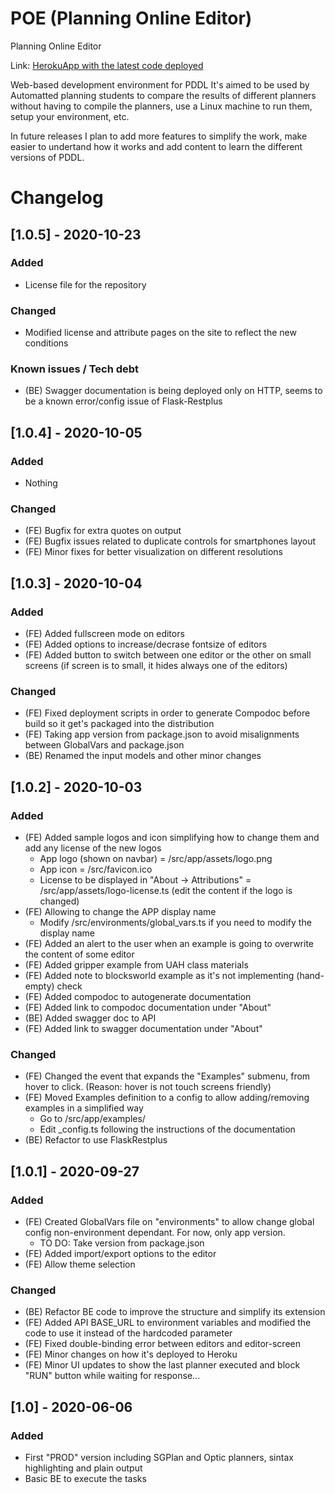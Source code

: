 # POE (Planning Online Editor)
Planning Online Editor

Link: [HerokuApp with the latest code deployed](https://poe-fe.herokuapp.com)


Web-based development environment for PDDL
It's aimed to be used by Automatted planning students to compare the results of different planners without having to compile the planners, use a Linux machine to run them, setup your environment, etc.

In future releases I plan to add more features to simplify the work, make easier to undertand how it works and add content to learn the different versions of PDDL.

# Changelog
## [1.0.5] - 2020-10-23
### Added
- License file for the repository

### Changed
- Modified license and attribute pages on the site to reflect the new conditions
  
### Known issues / Tech debt
- (BE) Swagger documentation is being deployed only on HTTP, seems to be a known error/config issue of Flask-Restplus

## [1.0.4] - 2020-10-05
### Added
- Nothing

### Changed
- (FE) Bugfix for extra quotes on output
- (FE) Bugfix issues related to duplicate controls for smartphones layout
- (FE) Minor fixes for better visualization on different resolutions

## [1.0.3] - 2020-10-04
### Added
- (FE) Added fullscreen mode on editors
- (FE) Added options to increase/decrase fontsize of editors
- (FE) Added button to switch between one editor or the other on small screens (if screen is to small, it hides always one of the editors)

### Changed
- (FE) Fixed deployment scripts in order to generate Compodoc before build so it get's packaged into the distribution
- (FE) Taking app version from package.json to avoid misalignments between GlobalVars and package.json
- (BE) Renamed the input models and other minor changes

## [1.0.2] - 2020-10-03
### Added
- (FE) Added sample logos and icon simplifying how to change them and add any license of the new logos
  - App logo (shown on navbar) = /src/app/assets/logo.png
  - App icon = /src/favicon.ico
  - License to be displayed in "About -> Attributions" = /src/app/assets/logo-license.ts (edit the content if the logo is changed)
- (FE) Allowing to change the APP display name
  - Modify /src/environments/global_vars.ts if you need to modify the display name
- (FE) Added an alert to the user when an example is going to overwrite the content of some editor
- (FE) Added gripper example from UAH class materials
- (FE) Added note to blocksworld example as it's not implementing (hand-empty) check
- (FE) Added compodoc to autogenerate documentation
- (FE) Added link to compodoc documentation under "About"
- (BE) Added swagger doc to API
- (FE) Added link to swagger documentation under "About"


### Changed
- (FE) Changed the event that expands the "Examples" submenu, from hover to click. (Reason: hover is not touch screens friendly)
- (FE) Moved Examples definition to a config to allow adding/removing examples in a simplified way
  - Go to /src/app/examples/
  - Edit _config.ts following the instructions of the documentation
- (BE) Refactor to use FlaskRestplus

## [1.0.1] - 2020-09-27
### Added
- (FE) Created GlobalVars file on "environments" to allow change global config non-environment dependant. For now, only app version.
  - TO DO: Take version from package.json
- (FE) Added import/export options to the editor
- (FE) Allow theme selection
  
### Changed
- (BE) Refactor BE code to improve the structure and simplify its extension
- (FE) Added API BASE_URL to environment variables and modified the code to use it instead of the hardcoded parameter
- (FE) Fixed double-binding error between editors and editor-screen
- (FE) Minor changes on how it's deployed to Heroku
- (FE) Minor UI updates to show the last planner executed and block "RUN" button while waiting for response...

## [1.0] - 2020-06-06
### Added
- First "PROD" version including SGPlan and Optic planners, sintax highlighting and plain output
- Basic BE to execute the tasks